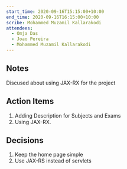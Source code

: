 ```yaml
---
start_time: 2020-09-16T15:15:00+10:00
end_time: 2020-09-16T16:15:00+10:00
scribe: Mohammed Muzamil Kallarakodi
attendees:
  - Omja Das
  - Joao Pereira
  - Mohammed Muzamil Kallarakodi
---
```


## Notes

Discused about using JAX-RX for the project

## Action Items

1. Adding Description for Subjects and Exams
2. Using JAX-RX.

## Decisions

1. Keep the home page simple
2. Use JAX-RS instead of servlets
